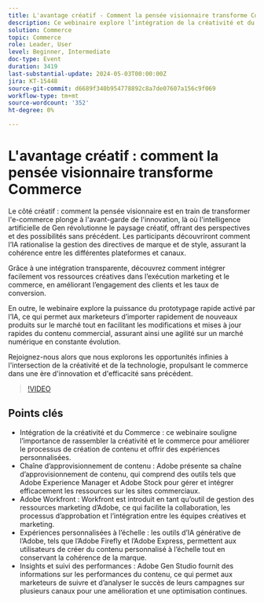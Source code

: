 ```yaml
---
title: L'avantage créatif - Comment la pensée visionnaire transforme Commerce
description: Ce webinaire explore l’intégration de la créativité et du commerce, en montrant comment les outils et les technologies de l’Adobe peuvent aider à gérer les ressources, à adapter la création de contenu et à rationaliser la chaîne d’approvisionnement de contenu. Il aborde l’importance de rapprocher la créativité et le commerce et couvre des sujets tels que les expériences personnalisées, la gestion des ressources et l’utilisation d’outils tels qu’Adobe Workfront, Adobe Experience Manager et Adobe Stock pour rationaliser le processus de création de contenu.
solution: Commerce
topic: Commerce
role: Leader, User
level: Beginner, Intermediate
doc-type: Event
duration: 3419
last-substantial-update: 2024-05-03T00:00:00Z
jira: KT-15448
source-git-commit: d6689f340b954778892c8a7de07607a156c9f069
workflow-type: tm+mt
source-wordcount: '352'
ht-degree: 0%

---
```



# L&#39;avantage créatif : comment la pensée visionnaire transforme Commerce

Le côté créatif : comment la pensée visionnaire est en train de transformer l&#39;e-commerce plonge à l&#39;avant-garde de l&#39;innovation, là où l&#39;intelligence artificielle de Gen révolutionne le paysage créatif, offrant des perspectives et des possibilités sans précédent. Les participants découvriront comment l’IA rationalise la gestion des directives de marque et de style, assurant la cohérence entre les différentes plateformes et canaux.

Grâce à une intégration transparente, découvrez comment intégrer facilement vos ressources créatives dans l’exécution marketing et le commerce, en améliorant l’engagement des clients et les taux de conversion.

En outre, le webinaire explore la puissance du prototypage rapide activé par l’IA, ce qui permet aux marketeurs d’importer rapidement de nouveaux produits sur le marché tout en facilitant les modifications et mises à jour rapides du contenu commercial, assurant ainsi une agilité sur un marché numérique en constante évolution.

Rejoignez-nous alors que nous explorons les opportunités infinies à l&#39;intersection de la créativité et de la technologie, propulsant le commerce dans une ère d&#39;innovation et d&#39;efficacité sans précédent.

>[!VIDEO](https://video.tv.adobe.com/v/3428818/?learn=on)

## Points clés

* Intégration de la créativité et du Commerce : ce webinaire souligne l’importance de rassembler la créativité et le commerce pour améliorer le processus de création de contenu et offrir des expériences personnalisées.
* Chaîne d’approvisionnement de contenu : Adobe présente sa chaîne d’approvisionnement de contenu, qui comprend des outils tels que Adobe Experience Manager et Adobe Stock pour gérer et intégrer efficacement les ressources sur les sites commerciaux.
* Adobe Workfront : Workfront est introduit en tant qu’outil de gestion des ressources marketing d’Adobe, ce qui facilite la collaboration, les processus d’approbation et l’intégration entre les équipes créatives et marketing.
* Expériences personnalisées à l’échelle : les outils d’IA générative de l’Adobe, tels que l’Adobe Firefly et l’Adobe Express, permettent aux utilisateurs de créer du contenu personnalisé à l’échelle tout en conservant la cohérence de la marque.
* Insights et suivi des performances : Adobe Gen Studio fournit des informations sur les performances du contenu, ce qui permet aux marketeurs de suivre et d’analyser le succès de leurs campagnes sur plusieurs canaux pour une amélioration et une optimisation continues.
